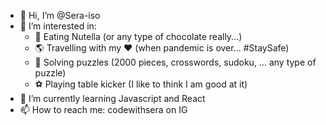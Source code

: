 - 👋 Hi, I’m @Sera-iso
- 👀 I’m interested in: 
  - 🍫 Eating Nutella (or any type of chocolate really...)
  - 🌎 Travelling with my ❤️ (when pandemic is over... #StaySafe)
  - 🧩 Solving puzzles (2000 pieces, crosswords, sudoku, ... any type of puzzle)
  - ⚽️ Playing table kicker (I like to think I am good at it)
- 🌱 I’m currently learning Javascript and React
- 📫 How to reach me: codewithsera on IG

<!---
Sera-iso/Sera-iso is a ✨ special ✨ repository because its `README.md` (this file) appears on your GitHub profile.
You can click the Preview link to take a look at your changes.
--->
